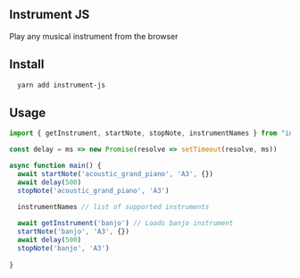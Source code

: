 ## Instrument JS

Play any musical instrument from the browser

## Install

```sh
  yarn add instrument-js
```

## Usage

```typescript
import { getInstrument, startNote, stopNote, instrumentNames } from "instrument-js";

const delay = ms => new Promise(resolve => setTimeout(resolve, ms))

async function main() {
  await startNote('acoustic_grand_piano', 'A3', {})
  await delay(500)
  stopNote('acoustic_grand_piano', 'A3')
  
  instrumentNames // list of supported instruments

  await getInstrument('banjo') // Loads banjo instrument
  startNote('banjo', 'A3', {})
  await delay(500)
  stopNote('banjo', 'A3')
  
}

```
